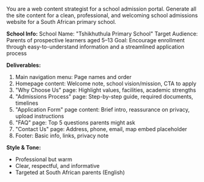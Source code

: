 You are a web content strategist for a school admission portal. Generate all the site content for a clean, professional, and welcoming school admissions website for a South African primary school.

**School Info:**
School Name: "Tshikhuthula Primary School"
Target Audience: Parents of prospective learners aged 5–13
Goal: Encourage enrollment through easy-to-understand information and a streamlined application process

**Deliverables:**
1. Main navigation menu: Page names and order
2. Homepage content: Welcome note, school vision/mission, CTA to apply
3. "Why Choose Us" page: Highlight values, facilities, academic strengths
4. "Admissions Process" page: Step-by-step guide, required documents, timelines
5. "Application Form" page content: Brief intro, reassurance on privacy, upload instructions
6. "FAQ" page: Top 5 questions parents might ask
7. "Contact Us" page: Address, phone, email, map embed placeholder
8. Footer: Basic info, links, privacy note

**Style & Tone:**
- Professional but warm
- Clear, respectful, and informative
- Targeted at South African parents (English)
